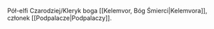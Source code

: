 Pół-elfi Czarodziej/Kleryk boga [[Kelemvor, Bóg Śmierci|Kelemvora]], członek [[Podpalacze|Podpalaczy]].